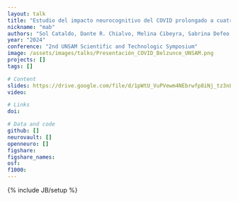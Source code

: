 ```yaml
---
layout: talk
title: "Estudio del impacto neurocognitivo del COVID prolongado a cuatro años del incio de la pandemia"
nickname: "mab"
authors: "Sol Cataldo, Dante R. Chialvo, Melina Cibeyra, Sabrina Defeo, Julián Furios, Silvina Horovitz, Laura Margulis, Analía Martino, Raúl Melano, Milagros Mena, Andrea Micciuli, Francisco Parisi, Diego Santoro, Florencia Sarmiento, Patricia Vila, Claudia Viñuela Ortiz, Martín Belzunce"
year: "2024"
conference: "2nd UNSAM Scientific and Technologic Symposium"
image: /assets/images/talks/Presentación_COVID_Belzunce_UNSAM.png
projects: []
tags: []

# Content
slides: https://drive.google.com/file/d/1pWtU_VuPVewm4NEbrwfp8iNj_tz3nLC_/view?usp=drive_link
video:

# Links
doi:

# Data and code
github: []
neurovault: []
openneuro: []
figshare:
figshare_names:
osf:
f1000:
---
```

{% include JB/setup %}
